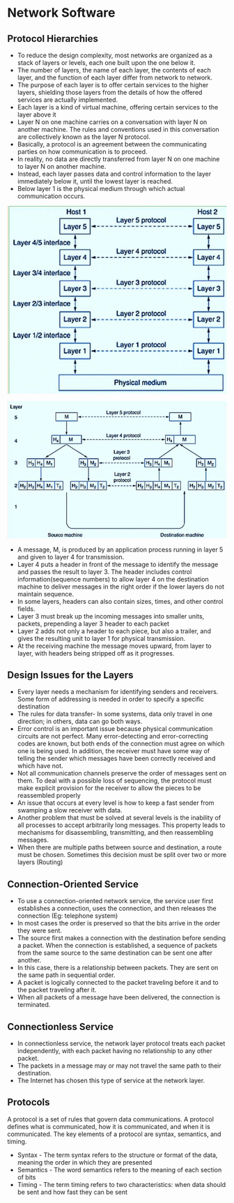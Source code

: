 # Network Software

## Protocol Hierarchies

- To reduce the design complexity, most networks are organized as a stack of layers or levels, each one built upon the one below it.
- The number of layers, the name of each layer, the contents of each layer, and the function of each layer differ from network to network.
- The purpose of each layer is to offer certain services to the higher layers, shielding those layers from the details of how the offered services are actually implemented.
- Each layer is a kind of virtual machine, offering certain services to the layer above it
- Layer N on one machine carries on a conversation with layer N on another machine. The rules and conventions used in this conversation are collectively known as the layer N protocol.
- Basically, a protocol is an agreement between the communicating parties on how communication is to proceed.
- In reality, no data are directly transferred from layer N on one machine to layer N on another machine.
- Instead, each layer passes data and control information to the layer immediately below it, until the lowest layer is reached.
- Below layer 1 is the physical medium through which actual communication occurs.

![Layers, protocols, and interfaces](images/3213204835733a1a8f96b82ced34ce583d37c5afbd63a2422d8d85192788e486.jpg "Layers, protocols, and interfaces")

![Example information flow supporting virtual communication in layer 5](images/98ad2b730129830581cc07bca48026dce491b91867a40134413754ca8ac29b81.jpg "Example information flow supporting virtual communication in layer 5")

- A message, M, is produced by an application process running in layer 5 and given to layer 4 for transmission.
- Layer 4 puts a header in front of the message to identify the message and passes the result to layer 3. The header includes control information(sequence numbers) to allow layer 4 on the destination machine to deliver messages in the right order if the Iower layers do not maintain sequence.
- In some layers, headers can also contain sizes, times, and other control fields.
- Layer 3 must break up the incoming messages into smaller units, packets, prepending a layer 3 header to each packet
- Layer 2 adds not only a header to each piece, but also a trailer, and gives the resulting unit to layer 1 for physical transmission.
- At the receiving machine the message moves upward, from layer to Iayer, with headers being stripped off as it progresses.

## Design Issues for the Layers

- Every layer needs a mechanism for identifying senders and receivers. Some form of addressing is needed in order to specify a specific destination
- The rules for data transfer- In some systems, data only travel in one direction; in others, data can go both ways.
- Error control is an important issue because physical communication circuits are not perfect. Many error-detecting and error-correcting codes are known, but both ends of the connection must agree on which one is being used. In addition, the receiver must have some way of telling the sender which messages have been correctly received and which have not.
- Not all communication channels preserve the order of messages sent on them. To deal with a possible loss of sequencing, the protocol must make explicit provision for the receiver to allow the pieces to be reassembled properly
- An issue that occurs at every level is how to keep a fast sender from swamping a slow receiver with data.
- Another problem that must be solved at several levels is the inability of all processes to accept arbitrarily long messages. This property leads to mechanisms for disassembling, transmitting, and then reassembling messages.
- When there are multiple paths between source and destination, a route must be chosen. Sometimes this decision must be split over two or more layers (Routing)

## Connection-Oriented Service

- To use a connection-oriented network service, the service user first establishes a connection, uses the connection, and then releases the connection (Eg: telephone system)
- In most cases the order is preserved so that the bits arrive in the order they were sent.
- The source first makes a connection with the destination before sending a packet. When the connection is established, a sequence of packets from the same source to the same destination can be sent one after another.
- In this case, there is a relationship between packets. They are sent on the same path in sequential order.
- A packet is logically connected to the packet traveling before it and to the packet traveling after it.
- When all packets of a message have been delivered, the connection is terminated.

## Connectionless Service

- In connectionless service, the network layer protocol treats each packet independently, with each packet having no relationship to any other packet.
- The packets in a message may or may not travel the same path to their destination.
- The Internet has chosen this type of service at the network layer.

## Protocols

A protocol is a set of rules that govern data communications. A protocol defines what is communicated, how it is communicated, and when it is communicated. The key elements of a protocol are syntax, semantics, and timing.

- Syntax - The term syntax refers to the structure or format of the data, meaning the order in which they are presented
- Semantics - The word semantics refers to the meaning of each section of bits
- Timing - The term timing refers to two characteristics: when data should be sent and how fast they can be sent
